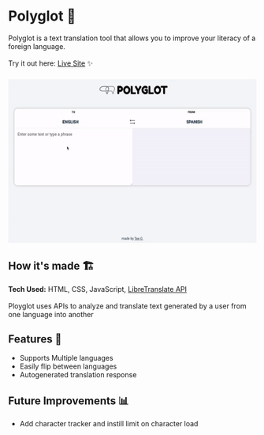 # Polyglot 💬
Polyglot is a text translation tool that allows you to improve your literacy of a foreign language.
<br><br>Try it out here: [Live Site]() ✨
###
![Polyglot Demo Image Gif](https://github.com/tdo95/polyglot/blob/main/poly-demo.gif)

## How it's made  🏗
**Tech Used:** HTML, CSS, JavaScript, [LibreTranslate API](https://developer.spotify.com/documentation/web-api/quick-start/) <br><br>
Ployglot uses APIs to analyze and translate text generated by a user from one language into another

## Features 📱
- Supports Multiple languages
- Easily flip between languages
- Autogenerated translation response

## Future Improvements 📊
- Add character tracker and instill limit on character load
